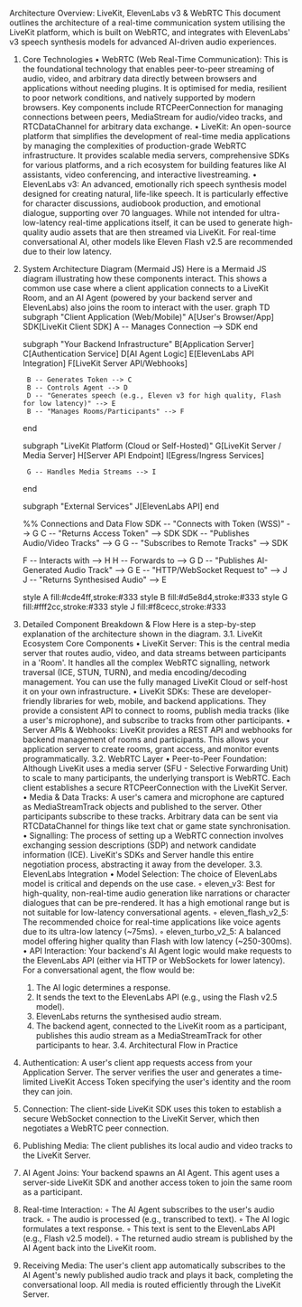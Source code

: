 Architecture Overview: LiveKit, ElevenLabs v3 & WebRTC
This document outlines the architecture of a real-time communication system utilising the LiveKit platform, which is built on WebRTC, and integrates with ElevenLabs' v3 speech synthesis models for advanced AI-driven audio experiences.
1. Core Technologies
• WebRTC (Web Real-Time Communication): This is the foundational technology that enables peer-to-peer streaming of audio, video, and arbitrary data directly between browsers and applications without needing plugins. It is optimised for media, resilient to poor network conditions, and natively supported by modern browsers. Key components include RTCPeerConnection for managing connections between peers, MediaStream for audio/video tracks, and RTCDataChannel for arbitrary data exchange.
• LiveKit: An open-source platform that simplifies the development of real-time media applications by managing the complexities of production-grade WebRTC infrastructure. It provides scalable media servers, comprehensive SDKs for various platforms, and a rich ecosystem for building features like AI assistants, video conferencing, and interactive livestreaming.
• ElevenLabs v3: An advanced, emotionally rich speech synthesis model designed for creating natural, life-like speech. It is particularly effective for character discussions, audiobook production, and emotional dialogue, supporting over 70 languages. While not intended for ultra-low-latency real-time applications itself, it can be used to generate high-quality audio assets that are then streamed via LiveKit. For real-time conversational AI, other models like Eleven Flash v2.5 are recommended due to their low latency.
2. System Architecture Diagram (Mermaid JS)
Here is a Mermaid JS diagram illustrating how these components interact. This shows a common use case where a client application connects to a LiveKit Room, and an AI Agent (powered by your backend server and ElevenLabs) also joins the room to interact with the user.
graph TD
    subgraph "Client Application (Web/Mobile)"
        A[User's Browser/App]
        SDK[LiveKit Client SDK]
        A -- Manages Connection --> SDK
    end

    subgraph "Your Backend Infrastructure"
        B[Application Server]
        C[Authentication Service]
        D[AI Agent Logic]
        E[ElevenLabs API Integration]
        F[LiveKit Server API/Webhooks]

        B -- Generates Token --> C
        B -- Controls Agent --> D
        D -- "Generates speech (e.g., Eleven v3 for high quality, Flash for low latency)" --> E
        B -- "Manages Rooms/Participants" --> F
    end

    subgraph "LiveKit Platform (Cloud or Self-Hosted)"
        G[LiveKit Server / Media Server]
        H[Server API Endpoint]
        I[Egress/Ingress Services]

        G -- Handles Media Streams --> I
    end

    subgraph "External Services"
        J[ElevenLabs API]
    end

    %% Connections and Data Flow
    SDK -- "Connects with Token (WSS)" --> G
    C -- "Returns Access Token" --> SDK
    SDK -- "Publishes Audio/Video Tracks" --> G
    G -- "Subscribes to Remote Tracks" --> SDK

    F -- Interacts with --> H
    H -- Forwards to --> G
    D -- "Publishes AI-Generated Audio Track" --> G
    E -- "HTTP/WebSocket Request to" --> J
    J -- "Returns Synthesised Audio" --> E

    style A fill:#cde4ff,stroke:#333
    style B fill:#d5e8d4,stroke:#333
    style G fill:#fff2cc,stroke:#333
    style J fill:#f8cecc,stroke:#333
3. Detailed Component Breakdown & Flow
Here is a step-by-step explanation of the architecture shown in the diagram.
3.1. LiveKit Ecosystem Core Components
• LiveKit Server: This is the central media server that routes audio, video, and data streams between participants in a 'Room'. It handles all the complex WebRTC signalling, network traversal (ICE, STUN, TURN), and media encoding/decoding management. You can use the fully managed LiveKit Cloud or self-host it on your own infrastructure.
• LiveKit SDKs: These are developer-friendly libraries for web, mobile, and backend applications. They provide a consistent API to connect to rooms, publish media tracks (like a user's microphone), and subscribe to tracks from other participants.
• Server APIs & Webhooks: LiveKit provides a REST API and webhooks for backend management of rooms and participants. This allows your application server to create rooms, grant access, and monitor events programmatically.
3.2. WebRTC Layer
• Peer-to-Peer Foundation: Although LiveKit uses a media server (SFU - Selective Forwarding Unit) to scale to many participants, the underlying transport is WebRTC. Each client establishes a secure RTCPeerConnection with the LiveKit Server.
• Media & Data Tracks: A user's camera and microphone are captured as MediaStreamTrack objects and published to the server. Other participants subscribe to these tracks. Arbitrary data can be sent via RTCDataChannel for things like text chat or game state synchronisation.
• Signalling: The process of setting up a WebRTC connection involves exchanging session descriptions (SDP) and network candidate information (ICE). LiveKit's SDKs and Server handle this entire negotiation process, abstracting it away from the developer.
3.3. ElevenLabs Integration
• Model Selection: The choice of ElevenLabs model is critical and depends on the use case.
    ◦ eleven_v3: Best for high-quality, non-real-time audio generation like narrations or character dialogues that can be pre-rendered. It has a high emotional range but is not suitable for low-latency conversational agents.
    ◦ eleven_flash_v2_5: The recommended choice for real-time applications like voice agents due to its ultra-low latency (~75ms).
    ◦ eleven_turbo_v2_5: A balanced model offering higher quality than Flash with low latency (~250-300ms).
• API Interaction: Your backend's AI Agent logic would make requests to the ElevenLabs API (either via HTTP or WebSockets for lower latency). For a conversational agent, the flow would be:
    1. The AI logic determines a response.
    2. It sends the text to the ElevenLabs API (e.g., using the Flash v2.5 model).
    3. ElevenLabs returns the synthesised audio stream.
    4. The backend agent, connected to the LiveKit room as a participant, publishes this audio stream as a MediaStreamTrack for other participants to hear.
3.4. Architectural Flow in Practice
1. Authentication: A user's client app requests access from your Application Server. The server verifies the user and generates a time-limited LiveKit Access Token specifying the user's identity and the room they can join.
2. Connection: The client-side LiveKit SDK uses this token to establish a secure WebSocket connection to the LiveKit Server, which then negotiates a WebRTC peer connection.
3. Publishing Media: The client publishes its local audio and video tracks to the LiveKit Server.
4. AI Agent Joins: Your backend spawns an AI Agent. This agent uses a server-side LiveKit SDK and another access token to join the same room as a participant.
5. Real-time Interaction:
    ◦ The AI Agent subscribes to the user's audio track.
    ◦ The audio is processed (e.g., transcribed to text).
    ◦ The AI logic formulates a text response.
    ◦ This text is sent to the ElevenLabs API (e.g., Flash v2.5 model).
    ◦ The returned audio stream is published by the AI Agent back into the LiveKit room.
6. Receiving Media: The user's client app automatically subscribes to the AI Agent's newly published audio track and plays it back, completing the conversational loop. All media is routed efficiently through the LiveKit Server.
